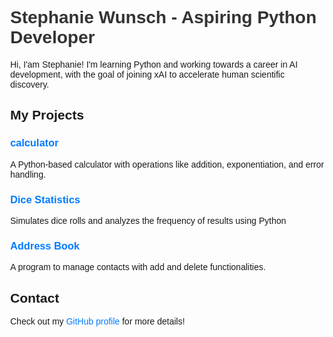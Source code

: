 <!DOCTYPE html>
<html lang="en">
<head>
  <meta charset="UTF-8">
  <meta name="viewport" content="width=device-width, initial-scale=1.0">
  <title>Stephanie Wunsch - Portfolio</title>
  <style>
    body { font-family: Arial, sans-serif; margin: 40px; }
    h1 { color: #333; }
    a { color: #007bff; text-decoration: none; }
    a:hover { text-decoration: underline; }
    .projekt { margin: 20px 0; }
  </style>
</head>
<body>
  <h1>Stephanie Wunsch - Aspiring Python Developer</h1>
  <p>Hi, I'am Stephanie! I'm learning Python and working towards a career in AI development, with the goal of joining xAI to accelerate human scientific discovery.</p>
  <h2>My Projects</h2>
  <div class="project">
    <h3><a href=http://github.com/Lady23Hh/calculator">calculator</a></h3>
    <p>A Python-based calculator with operations like addition, exponentiation, and error handling.</p>
  </div>
  <div class="project">
    <h3><a href="http://github.com/lady23Hh/DiceStatistics-Project">Dice Statistics</a></h3>
    <p>Simulates dice rolls and analyzes the frequency of results using Python</p>
  </div>
  <div class="project">
    <h3><a href="http://github.com/Lady23Hh/AddressBook">Address Book</a></h3>
    <p>A program to manage contacts with add and delete functionalities.</p>
  </div>
  <h2>Contact</h2>
  <p>Check out my <a href="http://github.com/Lady23Hh">GitHub profile</a> for more details!</p>
</body>
</html>
